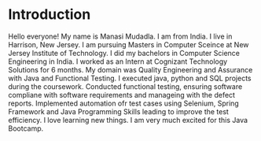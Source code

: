 # Introduction
Hello everyone!
My name is Manasi Mudadla. I am from India. I live in Harrison, New Jersey. I am pursuing Masters in Computer Sceince at New Jersey Institute of Technology. I did my bachelors in Computer Science Engineering in India. I worked as an Intern at Cognizant Technology Solutions for 6 months. My domain was Quality Engineering and Assurance with Java and Functional Testing. I executed java, python and SQL projects during the coursework. Conducted functional testing, ensuring software compliane with software requirements and manageing with the defect reports. Implemented automation ofr test cases using Selenium, Spring Framework and Java Programming Skills leading to improve the test efficiency. 
I love learning new things. I am very much excited for this Java Bootcamp. 
